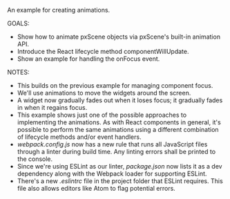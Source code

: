 An example for creating animations.

GOALS:
* Show how to animate pxScene objects via pxScene's built-in animation API.
* Introduce the React lifecycle method componentWillUpdate.
* Show an example for handling the onFocus event.

NOTES:
* This builds on the previous example for managing component focus.
* We'll use animations to move the widgets around the screen.
* A widget now gradually fades out when it loses focus; it gradually fades in when it regains focus.
* This example shows just one of the possible approaches to implementing the animations. As with React components in general, it's possible to perform the same animations using a different combination of lifecycle methods and/or event handlers.
* *webpack.config.js* now has a new rule that runs all JavaScript files through a linter during build time. Any linting errors shall be printed to the console.
* Since we're using ESLint as our linter, *package.json* now lists it as a dev dependency along with the Webpack loader for supporting ESLint.
* There's a new *.eslintrc* file in the project folder that ESLint requires. This file also allows editors like Atom to flag potential errors.
